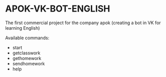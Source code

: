 # APOK-VK-BOT-ENGLISH
The first commercial project for the company apok (creating a bot in VK for learning English)

Available commands:
* start
* getclasswork
* gethomework
* sendhomework
* help
